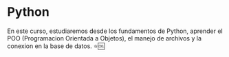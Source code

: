 # Python
En este curso, estudiaremos desde los fundamentos de Python, aprender el POO (Programacion Orientada a Objetos), el manejo de archivos y la conexion en la base de datos. ⭐🆒
